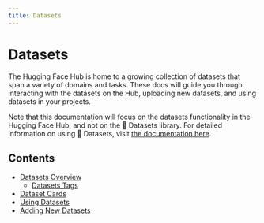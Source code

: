 ```yaml
---
title: Datasets
---
```


<h1>Datasets</h1>

The Hugging Face Hub is home to a growing collection of datasets that span a variety of domains and tasks. These docs will guide you through interacting with the datasets on the Hub, uploading new datasets, and using datasets in your projects.

Note that this documentation will focus on the datasets functionality in the Hugging Face Hub, and not on the 🤗 Datasets library. For detailed information on using 🤗 Datasets, visit [the documentation here](https://huggingface.co/docs/datasets/index).

## Contents

- [Datasets Overview](./datasets-overview)
  - [Datasets Tags](./datasets-tags)
- [Dataset Cards](./datasets-cards)
- [Using Datasets](./datasets-usage)
- [Adding New Datasets](./datasets-adding)
